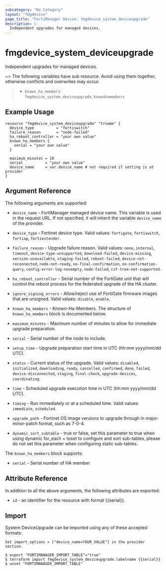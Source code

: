 ```yaml
---
subcategory: "No Category"
layout: "fmgdevice"
page_title: "FortiManager Device: fmgdevice_system_deviceupgrade"
description: |-
  Independent upgrades for managed devices.
---
```


# fmgdevice_system_deviceupgrade
Independent upgrades for managed devices.

~> The following variables have sub resource. Avoid using them together, otherwise conflicts and overwrites may occur.
>- `known_ha_members`: `fmgdevice_system_deviceupgrade_knownhamembers`



## Example Usage

```hcl
resource "fmgdevice_system_deviceupgrade" "trname" {
  device_type          = "fortiswitch"
  failure_reason       = "node-failed"
  ha_reboot_controller = "your own value"
  known_ha_members {
    serial = "your own value"
  }

  maximum_minutes = 10
  serial          = "your own value"
  device_name     = var.device_name # not required if setting is at provider
}
```

## Argument Reference


The following arguments are supported:

* `device_name` - FortiManager managed device name. This variable is used in the request URL. If not specified, it will inherit the variable `device_name` of the provider.

* `device_type` - Fortinet device type. Valid values: `fortigate`, `fortiswitch`, `fortiap`, `fortiextender`.

* `failure_reason` - Upgrade failure reason. Valid values: `none`, `internal`, `timeout`, `device-type-unsupported`, `download-failed`, `device-missing`, `version-unavailable`, `staging-failed`, `reboot-failed`, `device-not-reconnected`, `node-not-ready`, `no-final-confirmation`, `no-confirmation-query`, `config-error-log-nonempty`, `node-failed`, `csf-tree-not-supported`.

* `ha_reboot_controller` - Serial number of the FortiGate unit that will control the reboot process for the federated upgrade of the HA cluster.
* `ignore_signing_errors` - Allow/reject use of FortiGate firmware images that are unsigned. Valid values: `disable`, `enable`.

* `known_ha_members` - Known-Ha-Members. The structure of `known_ha_members` block is documented below.
* `maximum_minutes` - Maximum number of minutes to allow for immediate upgrade preparation.
* `serial` - Serial number of the node to include.
* `setup_time` - Upgrade preparation start time in UTC (hh:mm yyyy/mm/dd UTC).
* `status` - Current status of the upgrade. Valid values: `disabled`, `initialized`, `downloading`, `ready`, `cancelled`, `confirmed`, `done`, `failed`, `device-disconnected`, `staging`, `final-check`, `upgrade-devices`, `coordinating`.

* `time` - Scheduled upgrade execution time in UTC (hh:mm yyyy/mm/dd UTC).
* `timing` - Run immediately or at a scheduled time. Valid values: `immediate`, `scheduled`.

* `upgrade_path` - Fortinet OS image versions to upgrade through in major-minor-patch format, such as 7-0-4.
* `dynamic_sort_subtable` - true or false, set this parameter to true when using dynamic for_each + toset to configure and sort sub-tables, please do not set this parameter when configuring static sub-tables.

The `known_ha_members` block supports:

* `serial` - Serial number of HA member


## Attribute Reference

In addition to all the above arguments, the following attributes are exported:
* `id` - an identifier for the resource with format {{serial}}.

## Import

System DeviceUpgrade can be imported using any of these accepted formats:
```
Set import_options = ["device_name=YOUR_VALUE"] in the provider section.

$ export "FORTIMANAGER_IMPORT_TABLE"="true"
$ terraform import fmgdevice_system_deviceupgrade.labelname {{serial}}
$ unset "FORTIMANAGER_IMPORT_TABLE"
```

